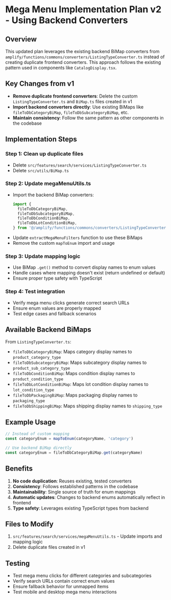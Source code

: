 # Mega Menu Implementation Plan v2 - Using Backend Converters

## Overview

This updated plan leverages the existing backend BiMap converters from `amplify/functions/commons/converters/ListingTypeConverter.ts` instead of creating duplicate frontend converters. This approach follows the existing pattern used in components like `CatalogDisplay.tsx`.

## Key Changes from v1

- **Remove duplicate frontend converters**: Delete the custom `ListingTypeConverter.ts` and `BiMap.ts` files created in v1
- **Import backend converters directly**: Use existing BiMaps like `fileToDbCategoryBiMap`, `fileToDbSubcategoryBiMap`, etc.
- **Maintain consistency**: Follow the same pattern as other components in the codebase

## Implementation Steps

### Step 1: Clean up duplicate files

- Delete `src/features/search/services/ListingTypeConverter.ts`
- Delete `src/utils/BiMap.ts`

### Step 2: Update megaMenuUtils.ts

- Import the backend BiMap converters:
  ```typescript
  import {
    fileToDbCategoryBiMap,
    fileToDbSubcategoryBiMap,
    fileToDbConditionBiMap,
    fileToDbLotConditionBiMap,
  } from '@/amplify/functions/commons/converters/ListingTypeConverter'
  ```
- Update `extractMegaMenuFilters` function to use these BiMaps
- Remove the custom `mapToEnum` import and usage

### Step 3: Update mapping logic

- Use BiMap `.get()` method to convert display names to enum values
- Handle cases where mapping doesn't exist (return undefined or default)
- Ensure proper type safety with TypeScript

### Step 4: Test integration

- Verify mega menu clicks generate correct search URLs
- Ensure enum values are properly mapped
- Test edge cases and fallback scenarios

## Available Backend BiMaps

From `ListingTypeConverter.ts`:

- `fileToDbCategoryBiMap`: Maps category display names to `product_category_type`
- `fileToDbSubcategoryBiMap`: Maps subcategory display names to `product_sub_category_type`
- `fileToDbConditionBiMap`: Maps condition display names to `product_condition_type`
- `fileToDbLotConditionBiMap`: Maps lot condition display names to `lot_condition_type`
- `fileToDbPackagingBiMap`: Maps packaging display names to `packaging_type`
- `fileToDbShippingBiMap`: Maps shipping display names to `shipping_type`

## Example Usage

```typescript
// Instead of custom mapping
const categoryEnum = mapToEnum(categoryName, 'category')

// Use backend BiMap directly
const categoryEnum = fileToDbCategoryBiMap.get(categoryName)
```

## Benefits

1. **No code duplication**: Reuses existing, tested converters
2. **Consistency**: Follows established patterns in the codebase
3. **Maintainability**: Single source of truth for enum mappings
4. **Automatic updates**: Changes to backend enums automatically reflect in frontend
5. **Type safety**: Leverages existing TypeScript types from backend

## Files to Modify

1. `src/features/search/services/megaMenuUtils.ts` - Update imports and mapping logic
2. Delete duplicate files created in v1

## Testing

- Test mega menu clicks for different categories and subcategories
- Verify search URLs contain correct enum values
- Ensure fallback behavior for unmapped items
- Test mobile and desktop mega menu interactions
